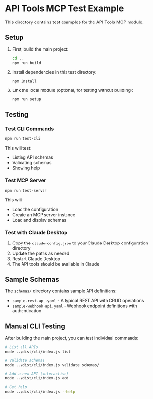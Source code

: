 # API Tools MCP Test Example

This directory contains test examples for the API Tools MCP module.

## Setup

1. First, build the main project:
   ```bash
   cd ..
   npm run build
   ```

2. Install dependencies in this test directory:
   ```bash
   npm install
   ```

3. Link the local module (optional, for testing without building):
   ```bash
   npm run setup
   ```

## Testing

### Test CLI Commands

```bash
npm run test-cli
```

This will test:
- Listing API schemas
- Validating schemas
- Showing help

### Test MCP Server

```bash
npm run test-server
```

This will:
- Load the configuration
- Create an MCP server instance
- Load and display schemas

### Test with Claude Desktop

1. Copy the `claude-config.json` to your Claude Desktop configuration directory
2. Update the paths as needed
3. Restart Claude Desktop
4. The API tools should be available in Claude

## Sample Schemas

The `schemas/` directory contains sample API definitions:

- `sample-rest-api.yaml` - A typical REST API with CRUD operations
- `sample-webhook-api.yaml` - Webhook endpoint definitions with authentication

## Manual CLI Testing

After building the main project, you can test individual commands:

```bash
# List all APIs
node ../dist/cli/index.js list

# Validate schemas
node ../dist/cli/index.js validate schemas/

# Add a new API (interactive)
node ../dist/cli/index.js add

# Get help
node ../dist/cli/index.js --help
```